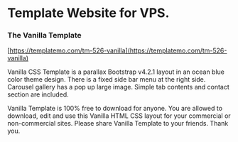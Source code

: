# Template Website for VPS.

### The Vanilla Template
[https://templatemo.com/tm-526-vanilla](https://templatemo.com/tm-526-vanilla)

Vanilla CSS Template is a parallax Bootstrap v4.2.1
layout in an ocean blue color theme design.
There is a fixed side bar menu at the right side.
Carousel gallery has a pop up large image.
Simple tab contents and contact section are included.

Vanilla Template is 100% free to download for anyone.
You are allowed to download, edit and use this Vanilla HTML CSS layout
for your commercial or non-commercial sites.
Please share Vanilla Template to your friends. Thank you.
